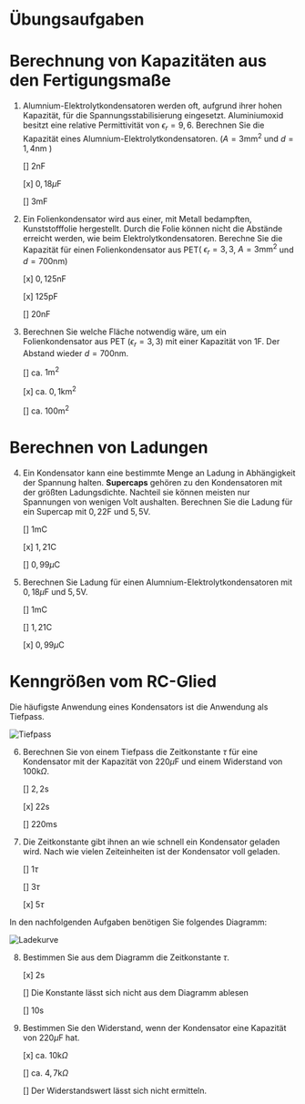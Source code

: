 # Übungsaufgaben

# Berechnung von Kapazitäten aus den Fertigungsmaße

1. Alumnium-Elektrolytkondensatoren werden oft, aufgrund ihrer hohen Kapazität, für die Spannungsstabilisierung eingesetzt. Aluminiumoxid besitzt eine relative Permittivität von $\epsilon_r = 9,6$. Berechnen Sie die Kapazität eines Alumnium-Elektrolytkondensatoren. ($A = 3 \text{mm}^2$ und $d= 1,4 \text{nm}$ )

   [] $2 \text{nF}$

   [x] $0,18 \mu\text{F}$

   [] $3 \text{mF}$

   

2. Ein Folienkondensator wird aus einer, mit Metall bedampften, Kunststofffolie hergestellt. Durch die Folie können nicht die Abstände erreicht werden, wie beim Elektrolytkondensatoren. Berechne Sie die Kapazität für einen Folienkondensator aus PET( $\epsilon_r = 3,3$, $A = 3 \text{mm}^2$ und $d= 700 \text{nm}$)

   [x] $0,125 \text{nF}$

   [x] $125 \text{pF}$

   [] $20 \text{nF}$

3. Berechnen Sie welche Fläche notwendig wäre, um ein Folienkondensator aus PET ($\epsilon_r = 3,3$) mit einer Kapazität von $1 \text{F}$. Der Abstand wieder $d= 700 \text{nm}$.

   [] ca. $1 \text{m}^2$

   [x] ca. $0,1 \text{km}^2$

   [] ca. $100 \text{m}^2$

# Berechnen von Ladungen

4. Ein Kondensator kann eine bestimmte Menge an Ladung in Abhängigkeit der Spannung halten. **Supercaps** gehören zu den Kondensatoren mit der größten Ladungsdichte. Nachteil sie können meisten nur Spannungen von wenigen Volt aushalten. Berechnen Sie die Ladung für ein Supercap mit $0,22 \text{F}$ und $5,5 \text{V}$.

   [] $1 \text{mC}$

   [x] $1,21 \text{C}$

   [] $0,99 \mu \text{C}$

5. Berechnen Sie Ladung für einen Alumnium-Elektrolytkondensatoren mit $0,18 \mu\text{F}$ und $5,5 \text{V}$.

   [] $1 \text{mC}$

   [] $1,21 \text{C}$

   [x] $0,99 \mu \text{C}$

# Kenngrößen vom RC-Glied

Die häufigste Anwendung eines Kondensators ist die Anwendung als Tiefpass. 

![Tiefpass](../Bilder/Tiefpass/aufbau.png)

6. Berechnen Sie von einem Tiefpass die Zeitkonstante $\tau$ für eine Kondensator mit der Kapazität von $220 \mu \text{F}$ und einem Widerstand von $100 \text{k}\Omega$.

   [] $2,2 \text{s}$

   [x] $22 \text{s}$

   [] $220 \text{ms}$

7. Die Zeitkonstante gibt ihnen an wie schnell ein Kondensator geladen wird. Nach wie vielen Zeiteinheiten ist der Kondensator voll geladen.

   [] $1\tau$

   [] $3\tau$

   [x] $5\tau$

In den nachfolgenden Aufgaben benötigen Sie folgendes Diagramm:

![Ladekurve](../Bilder/DC/Diagramme/ladekurve_tangende.png)

8. Bestimmen Sie aus dem Diagramm die Zeitkonstante $\tau$.

   [x] $2 \text{s}$

   [] Die Konstante lässt sich nicht aus dem Diagramm ablesen

   [] $10 \text{s}$

10. Bestimmen Sie den Widerstand, wenn der Kondensator eine Kapazität von $220 \mu \text{F}$ hat.

    [x] ca. $10 \text{k}\Omega$

    [] ca. $4,7 \text{k}\Omega$

    [] Der Widerstandswert lässt sich nicht ermitteln.